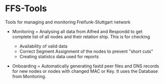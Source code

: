 # FFS-Tools
Tools for managing and monitoring Freifunk-Stuttgart network

* Monitoring = Analysing all data from Alfred and Respondd to get complete list of all nodes and their relation ship. This is for checking
  - Availability of valid data
  - Correct Segment Assignment of the nodes to prevent "short cuts"
  - Creating statistcs data used for reports
  
* Onboarding = Automatically generating fastd peer files and DNS records for new nodes or nodes with changed MAC or Key. It uses the Database from Monitoring.
